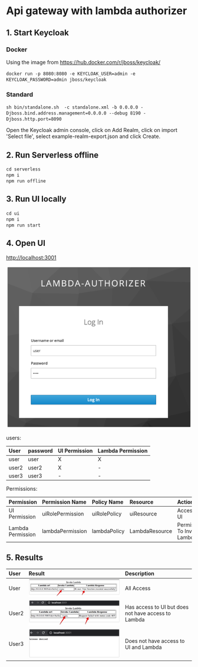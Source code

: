 # Api gateway with lambda authorizer

## 1. Start Keycloak

### Docker
Using the image from https://hub.docker.com/r/jboss/keycloak/
```
docker run -p 8080:8080 -e KEYCLOAK_USER=admin -e KEYCLOAK_PASSWORD=admin jboss/keycloak
```
###  Standard
```
sh bin/standalone.sh  -c standalone.xml -b 0.0.0.0 -Djboss.bind.address.management=0.0.0.0 --debug 8190 -Djboss.http.port=8090
```
Open the Keycloak admin console, click on Add Realm, click on import 'Select file', select example-realm-export.json and click Create.

## 2. Run Serverless offline

```
cd serverless
npm i
npm run offline
```

## 3. Run UI locally

```
cd ui
npm i
npm run start
```

## 4. Open UI
[http://localhost:3001](http://localhost:3001)

![Log in to lambda-authorizer 2020-04-11 11-22-35](../../docs/Log%20in%20to%20lambda-authorizer%202020-04-11%2011-22-35.png)

users:

| User  | password | UI Permission | Lambda Permission |
|:------|:---------|:--------------|:------------------|
| user  | user     | X             | X                 |
| user2 | user2    | X             | -                 |
| user3 | user3    | -             | -                 |

Permissions:

| Permission        | Permission Name  | Policy Name  | Resource       | Action                      |
|:------------------|:-----------------|:-------------|:---------------|:----------------------------|
| UI Permission     | uiRolePermission | uiRolePolicy | uiResource     | Access To UI                |
| Lambda Permission | lambdaPermission | lambdaPolicy | LambdaResource | Permission To Invoke Lambda |

## 5. Results

| User  | Result                                                                                                 | Description                                         |
|:------|:-------------------------------------------------------------------------------------------------------|:----------------------------------------------------|
| User  | ![Express handlebars 2020-04-11 11-35-42](../../docs/Express%20handlebars%202020-04-11%2011-35-42.png) | All Access                                          |
| User2 | ![Express handlebars 2020-04-11 22-45-33](../../docs/Express%20handlebars%202020-04-11%2022-45-33.png) | Has access to UI but does not have access to Lambda |
| User3 | ![localhost3001+2020-04-11+22-47-30](../../docs/localhost3001%2B2020-04-11%2B22-47-30.png)             | Does not have access to UI and Lambda               |


